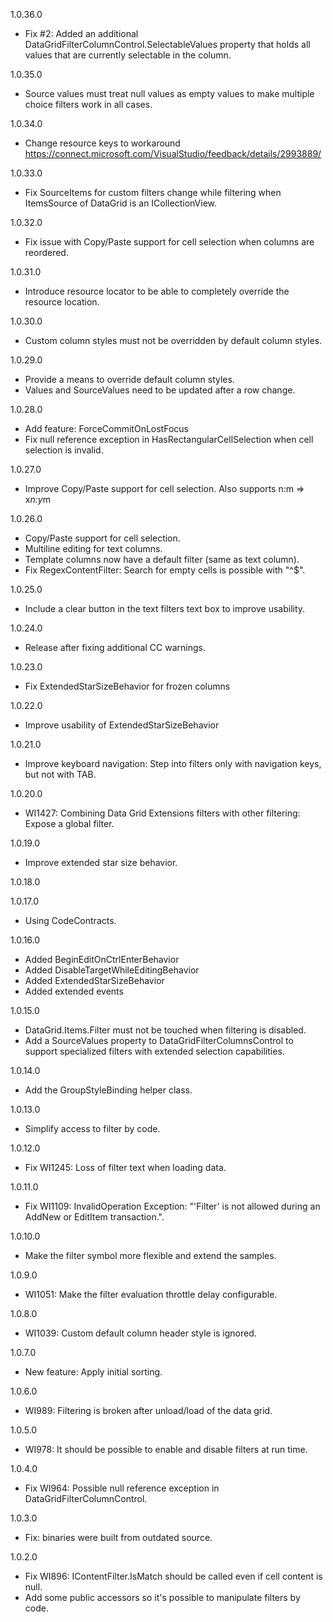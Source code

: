 ﻿1.0.36.0
* Fix #2: Added an additional DataGridFilterColumnControl.SelectableValues property that holds all values that are currently selectable in the column.

1.0.35.0
* Source values must treat null values as empty values to make multiple choice filters work in all cases.

1.0.34.0
* Change resource keys to workaround https://connect.microsoft.com/VisualStudio/feedback/details/2993889/

1.0.33.0
* Fix SourceItems for custom filters change while filtering when ItemsSource of DataGrid is an ICollectionView.

1.0.32.0
* Fix issue with  Copy/Paste support for cell selection when columns are reordered.

1.0.31.0
* Introduce resource locator to be able to completely override the resource location.

1.0.30.0
* Custom column styles must not be overridden by default column styles.

1.0.29.0
* Provide a means to override default column styles.
* Values and SourceValues need to be updated after a row change.

1.0.28.0
* Add feature: ForceCommitOnLostFocus 
* Fix null reference exception in HasRectangularCellSelection when cell selection is invalid.

1.0.27.0
* Improve Copy/Paste support for cell selection. Also supports n:m => x*n:y*m

1.0.26.0
* Copy/Paste support for cell selection.
* Multiline editing for text columns.
* Template columns now have a default filter (same as text column).
* Fix RegexContentFilter: Search for empty cells is possible with "^$".

1.0.25.0
* Include a clear button in the text filters text box to improve usability.

1.0.24.0
* Release after fixing additional CC warnings.

1.0.23.0
* Fix ExtendedStarSizeBehavior for frozen columns

1.0.22.0
* Improve usability of ExtendedStarSizeBehavior

1.0.21.0
* Improve keyboard navigation: Step into filters only with navigation keys, but not with TAB.

1.0.20.0
* WI1427: Combining Data Grid Extensions filters with other filtering: Expose a global filter.

1.0.19.0
* Improve extended star size behavior.

1.0.18.0

1.0.17.0
* Using CodeContracts.

1.0.16.0
* Added BeginEditOnCtrlEnterBehavior
* Added DisableTargetWhileEditingBehavior
* Added ExtendedStarSizeBehavior
* Added extended events

1.0.15.0
* DataGrid.Items.Filter must not be touched when filtering is disabled.
* Add a SourceValues property to DataGridFilterColumnsControl to support specialized filters with extended selection capabilities.

1.0.14.0
* Add the GroupStyleBinding helper class.

1.0.13.0
* Simplify access to filter by code.

1.0.12.0
* Fix WI1245: Loss of filter text when loading data.

1.0.11.0
* Fix WI1109: InvalidOperation Exception: "'Filter' is not allowed during an AddNew or EditItem transaction.".

1.0.10.0
* Make the filter symbol more flexible and extend the samples.

1.0.9.0
* WI1051: Make the filter evaluation throttle delay configurable.

1.0.8.0
* WI1039: Custom default column header style is ignored.

1.0.7.0
* New feature: Apply initial sorting.

1.0.6.0
* WI989: Filtering is broken after unload/load of the data grid.

1.0.5.0
* WI978: It should be possible to enable and disable filters at run time.

1.0.4.0
* Fix WI964: Possible null reference exception in DataGridFilterColumnControl.

1.0.3.0
* Fix: binaries were built from outdated source.

1.0.2.0
* Fix WI896: IContentFilter.IsMatch should be called even if cell content is null.
* Add some public accessors so it's possible to manipulate filters by code.